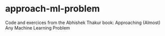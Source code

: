 # approach-ml-problem

Code and exercices from the Abhishek Thakur book: Approaching (Almost) Any Machine Learning Problem
